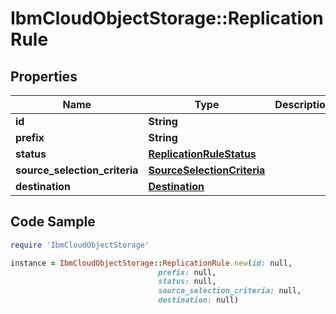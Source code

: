 # IbmCloudObjectStorage::ReplicationRule

## Properties

Name | Type | Description | Notes
------------ | ------------- | ------------- | -------------
**id** | **String** |  | [optional] 
**prefix** | **String** |  | 
**status** | [**ReplicationRuleStatus**](ReplicationRuleStatus.md) |  | 
**source_selection_criteria** | [**SourceSelectionCriteria**](SourceSelectionCriteria.md) |  | [optional] 
**destination** | [**Destination**](Destination.md) |  | 

## Code Sample

```ruby
require 'IbmCloudObjectStorage'

instance = IbmCloudObjectStorage::ReplicationRule.new(id: null,
                                 prefix: null,
                                 status: null,
                                 source_selection_criteria: null,
                                 destination: null)
```


